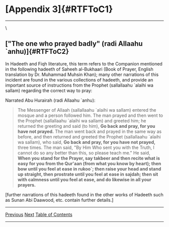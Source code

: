 [Appendix 3]{#RTFToC1}
======================

------------------------------------------------------------------------

\

[\"The one who prayed badly\" (radi Allaahu \`anhu)]{#RTFToC2}
--------------------------------------------------------------

In Hadeeth and Fiqh literature, this term refers to the Companion
mentioned in the following hadeeth of Saheeh al-Bukhaari (Book of
Prayer, English translation by Dr. Muhammad Muhsin Khan); many other
narrations of this incident are found in the various collections of
hadeeth, and provide an important source of instructions from the
Prophet (sallallaahu \`alaihi wa sallam) regarding the correct way to
pray:

Narrated Abu Hurairah (radi Allaahu \`anhu):

> The Messenger of Allaah (sallallaahu \`alaihi wa sallam) entered the
> mosque and a person followed him. The man prayed and then went to the
> Prophet (sallallaahu \`alaihi wa sallam) and greeted him; he returned
> the greeting and said (to him), **Go back and pray, for you have not
> prayed.** The man went back and prayed in the same way as before, and
> then returned and greeted the Prophet (sallallaahu \`alaihi wa
> sallam), who said, **Go back and pray, for you have not prayed,**
> three times. The man said, \"By Him Who sent you with the Truth, I
> cannot do so any better than this, so please teach me.\" He said,
> **When you stand for the Prayer, say takbeer and then recite what is
> easy for you from the Qur\'aan (from what you know by heart); then bow
> until you feel at ease in rukoo\`; then raise your head and stand up
> straight, then prostrate until you feel at ease in sajdah; then sit
> with calmness until you feel at ease, and do likewise in all your
> prayers.**

\[further narrations of this hadeeth found in the other works of Hadeeth
such as Sunan Abi Daawood, etc. contain further details.\]

  --------------------------------------- ----------------------------------- -----------------------------------------------
  [Previous](/articles/salah/17.2.html)   [Next](/articles/salah/17.4.html)   [Table of Contents](/articles/salah/toc.html)
  --------------------------------------- ----------------------------------- -----------------------------------------------


